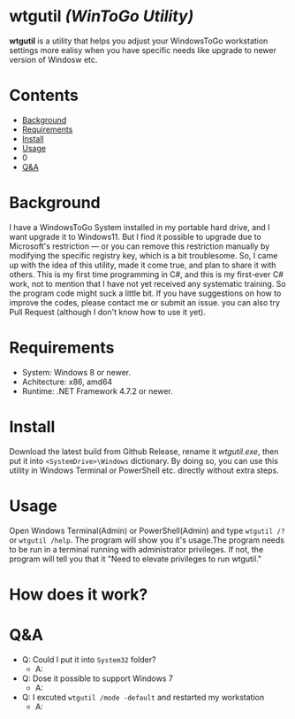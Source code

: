 # wtgutil _(WinToGo Utility)_
**wtgutil** is a utility that helps you adjust your WindowsToGo workstation settings more ealisy when you have specific needs like upgrade to newer version of Windosw etc.
# Contents
- [Background](#background)
- [Requirements](#requirements)
- [Install](#install)
- [Usage](#usage)
- 0
- [Q&A](#q%26a)
# Background
I have a WindowsToGo System installed in my portable hard drive, and I want upgrade it to Windows11. But I find it possible to upgrade due to Microsoft's restriction — or you can remove this restriction manually by modifying the specific registry key, which is a bit troublesome. So, I came up with the idea of this utility, made it come true, and plan to share it with others.
This is my first time programming in C#, and this is my first-ever C# work, not to mention that I have not yet received any systematic training. So the program code might suck a little bit. If you have suggestions on how to improve the codes, please contact me or submit an issue. you can also try Pull Request (although I don't know how to use it yet).
# Requirements
- System: Windows 8 or newer.
- Achitecture: x86, amd64
- Runtime: .NET Framework 4.7.2 or newer.
# Install
Download the latest build from Github Release, rename it *wtgutil.exe*, then put it into `<SystemDrive>\Windows` dictionary. By doing so, you can use this utility in Windows Terminal or PowerShell etc. directly without extra steps.
# Usage
Open Windows Terminal(Admin) or PowerShell(Admin) and type `wtgutil /?` or `wtgutil /help`. The program will show you it's usage.The program needs to be run in a terminal running with administrator privileges. If not, the program will tell you that it "Need to elevate privileges to run wtgutil."
# How does it work?

# Q&A
- Q: Could I put it into `System32` folder?
  - A:
- Q: Dose it possible to support Windows 7
  - A:
- Q: I excuted `wtgutil /mode -default` and restarted my workstation
  - A:
